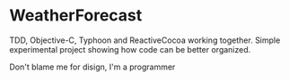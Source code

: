 # WeatherForecast
TDD, Objective-C, Typhoon and ReactiveCocoa working together. Simple experimental project showing how code can be better organized.

Don't blame me for disign, I'm a programmer
